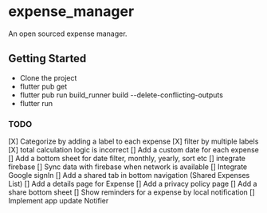 # expense_manager

An open sourced expense manager. 
## Getting Started

- Clone the project
- flutter pub get
- flutter pub run build_runner build --delete-conflicting-outputs
- flutter run

### TODO

[X] Categorize by adding a label to each expense
[X] filter by multiple labels
[X] total calculation logic is incorrect
[] Add a custom date for each expense
[] Add a bottom sheet for date filter, monthly, yearly, sort etc
[] integrate firebase
[] Sync data with firebase when network is available
[] Integrate Google signIn
[] Add a shared tab in bottom navigation (Shared Expenses List)
[] Add a details page for Expense
[] Add a privacy policy page
[] Add a share bottom sheet
[] Show reminders for a expense by local notification
[] Implement app update Notifier